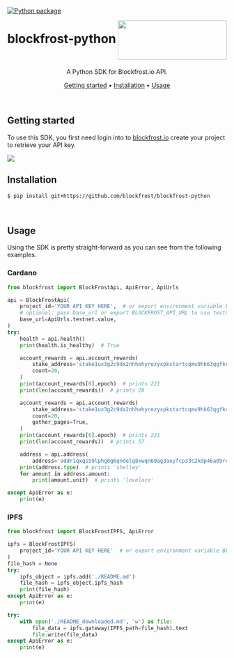 [![Python package](https://github.com/blockfrost/blockfrost-python/actions/workflows/python-package.yml/badge.svg)](https://github.com/blockfrost/blockfrost-python/actions/workflows/python-package.yml)

<img src="https://blockfrost.io/images/logo.svg" width="250" align="right" height="90">

# blockfrost-python

<br/>

<p align="center">A Python SDK for Blockfrost.io API.</p>
<p align="center">
  <a href="#getting-started">Getting started</a> •
  <a href="#installation">Installation</a> •
  <a href="#usage">Usage</a>
</p>
<br>

## Getting started

To use this SDK, you first need login into to [blockfrost.io](https://blockfrost.io) create your project to retrieve
your API key.

<img src="https://i.imgur.com/smY12ro.png">

<br/>

## Installation

```console
$ pip install git+https://github.com/blockfrost/blockfrost-python
```

<br/>

## Usage

Using the SDK is pretty straight-forward as you can see from the following examples.

### Cardano

```python
from blockfrost import BlockFrostApi, ApiError, ApiUrls

api = BlockFrostApi(
    project_id='YOUR API KEY HERE',  # or export environment variable BLOCKFROST_PROJECT_ID
    # optional: pass base_url or export BLOCKFROST_API_URL to use testnet, defaults to ApiUrls.mainnet.value
    base_url=ApiUrls.testnet.value,
)
try:
    health = api.health()
    print(health.is_healthy)  # True

    account_rewards = api.account_rewards(
        stake_address='stake1ux3g2c9dx2nhhehyrezyxpkstartcqmu9hk63qgfkccw5rqttygt7',
        count=20,
    )
    print(account_rewards[0].epoch)  # prints 221
    print(len(account_rewards))  # prints 20

    account_rewards = api.account_rewards(
        stake_address='stake1ux3g2c9dx2nhhehyrezyxpkstartcqmu9hk63qgfkccw5rqttygt7',
        count=20,
        gather_pages=True,
    )
    print(account_rewards[0].epoch)  # prints 221
    print(len(account_rewards))  # prints 57

    address = api.address(
        address='addr1qxqs59lphg8g6qndelq8xwqn60ag3aeyfcp33c2kdp46a09re5df3pzwwmyq946axfcejy5n4x0y99wqpgtp2gd0k09qsgy6pz')
    print(address.type)  # prints 'shelley'
    for amount in address.amount:
        print(amount.unit)  # prints 'lovelace'

except ApiError as e:
    print(e)
```

### IPFS

```python
from blockfrost import BlockFrostIPFS, ApiError

ipfs = BlockFrostIPFS(
    project_id='YOUR API KEY HERE'  # or export environment variable BLOCKFROST_PROJECT_ID
)
file_hash = None
try:
    ipfs_object = ipfs.add('./README.md')
    file_hash = ipfs_object.ipfs_hash
    print(file_hash)
except ApiError as e:
    print(e)

try:
    with open('./README_downloaded.md', 'w') as file:
        file_data = ipfs.gateway(IPFS_path=file_hash).text
        file.write(file_data)
except ApiError as e:
    print(e)
```